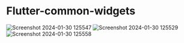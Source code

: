 # Flutter-common-widgets

![Screenshot 2024-01-30 125547](https://github.com/Tech-Savvy-Rajni/Flutter-common-widgets/assets/157015217/27ac5808-1db1-4935-b784-3bb4cdd0eaf5)
![Screenshot 2024-01-30 125529](https://github.com/Tech-Savvy-Rajni/Flutter-common-widgets/assets/157015217/118c1672-5515-4b1e-969d-9e1a7a11d42b)
![Screenshot 2024-01-30 125558](https://github.com/Tech-Savvy-Rajni/Flutter-common-widgets/assets/157015217/ae810257-4e82-4cab-b638-70449af03f67)

